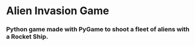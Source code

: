 # Alien Invasion Game

### Python game made with PyGame to shoot a fleet of aliens with a Rocket Ship.
